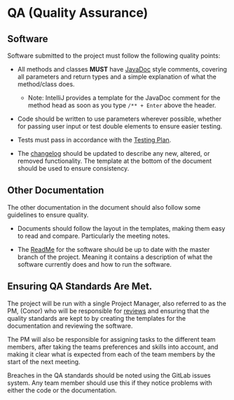 # QA (Quality Assurance)

## Software
Software submitted to the project must follow the following quality points: 
* All methods and classes **MUST** have [JavaDoc](https://www.oracle.com/technetwork/java/javase/tech/index-137868.html) style comments, covering all parameters and return types and a simple explanation of what the method/class does. 
    * Note: IntelliJ provides a template for the JavaDoc comment for the method head as soon as you type `/** + Enter`  above the header.
    
* Code should be written to use parameters wherever possible, whether for passing user input or test double elements to ensure easier testing. 

* Tests must pass in accordance with the [Testing Plan](TestingPlan.md).

* The [changelog](../CHANGELOG.md) should be updated to describe any new, altered, or removed functionality. The template at the bottom of the document should be used to ensure consistency. 

## Other Documentation
The other documentation in the document should also follow some guidelines to ensure quality.
* Documents should follow the layout in the templates, making them easy to read and compare. Particularly the meeting notes. 

* The [ReadMe](../README.md) for the software should be up to date with the master branch of the project. Meaning it contains a description of what the software currently does and how to run the software. 

## Ensuring QA Standards Are Met. 
The project will be run with a single Project Manager, also referred to as the PM, (Conor) who will be responsible for [reviews](ReviewPlan.md) and ensuring that the quality standards are kept to by creating the templates for the documentation and reviewing the software. 

The PM will also be responsible for assigning tasks to the different team members, after taking the teams preferences and skills into account, and making it clear what is expected from each of the team members by the start of the next meeting. 

Breaches in the QA standards should be noted using the GitLab issues system. Any team member should use this if they notice problems with either the code or the documentation. 